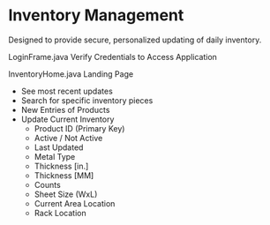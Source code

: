 # Inventory Management
Designed to provide secure, personalized updating of daily inventory.

LoginFrame.java
  Verify Credentials to Access Application

InventoryHome.java
  Landing Page 
  - See most recent updates
  - Search for specific inventory pieces
  - New Entries of Products
  - Update Current Inventory
    * Product ID (Primary Key)
    * Active / Not Active
    * Last Updated
    * Metal Type
    * Thickness [in.]
    * Thickness [MM]
    * Counts
    * Sheet Size (WxL)
    * Current Area Location
    * Rack Location
